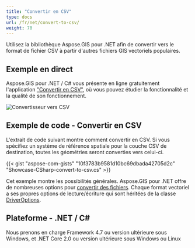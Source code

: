 ```yaml
---
title: "Convertir en CSV"
type: docs
url: /fr/net/convert-to-csv/
weight: 70
---
```


Utilisez la bibliothèque Aspose.GIS pour .NET afin de convertir vers le format de fichier CSV à partir d'autres fichiers GIS vectoriels populaires.

## **Exemple en direct**

Aspose.GIS pour .NET / C# vous présente en ligne gratuitement l'application ["Convertir en CSV"](https://products.aspose.app/gis/conversion/convert-to-csv), où vous pouvez étudier la fonctionnalité et la qualité de son fonctionnement.

![Convertisseur vers CSV](conversion.png)

## **Exemple de code - Convertir en CSV**

L'extrait de code suivant montre comment convertir en CSV. Si vous spécifiez un système de référence spatiale pour la couche CSV de destination, toutes les géométries seront converties vers celui-ci. 

{{< gist "aspose-com-gists" "10f3783b9581d10bc69dbada42705d2c" "Showcase-CSharp-convert-to-csv.cs" >}}

Cet exemple montre les possibilités générales. Aspose.GIS pour .NET offre de nombreuses options pour [convertir des fichiers](https://docs.aspose.com/gis/net/vector-layers/). Chaque format vectoriel a ses propres options de lecture/écriture qui sont héritées de la classe [DriverOptions](https://reference.aspose.com/gis/net/aspose.gis/driveroptions).

## **Plateforme - .NET / C#**

Nous prenons en charge Framework 4.7 ou version ultérieure sous Windows, et .NET Core 2.0 ou version ultérieure sous Windows ou Linux

